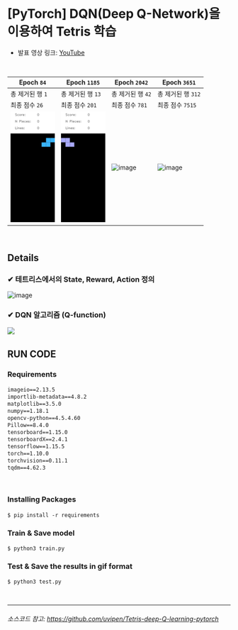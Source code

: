 # [PyTorch] DQN(Deep Q-Network)을 이용하여 Tetris 학습

- 발표 영상 링크: [YouTube](https://youtu.be/RSsgcNyvkzc)

<br>

|Epoch  `84`|Epoch `1185`|Epoch `2042`|Epoch `3651`|
|-|-|-|-|
|총 제거된 행 `1`|총 제거된 행 `13`|총 제거된 행 `42`|총 제거된 행 `312`|
|최종 점수 `26`|최종 점수 `201`|최종 점수 `781`|최종 점수 `7515`|
|![image](Demo/1.gif)|![image](Demo/2.gif)|![image](Demo/3.gif)|![image](Demo/4.gif)|

<br>

## Details
### ✔ 테트리스에서의 State, Reward, Action 정의
![image](https://user-images.githubusercontent.com/42428487/148688331-8ffa4186-c359-427d-8129-deb72f90219c.png)

### ✔ DQN 알고리즘 (Q-function)
<img src="https://user-images.githubusercontent.com/42428487/148688790-87299f9f-0766-48a4-93b4-ecad71ded425.png" width="600">


<br>




## RUN CODE
### Requirements
```
imageio==2.13.5
importlib-metadata==4.8.2
matplotlib==3.5.0
numpy==1.18.1
opencv-python==4.5.4.60
Pillow==8.4.0
tensorboard==1.15.0
tensorboardX==2.4.1
tensorflow==1.15.5
torch==1.10.0
torchvision==0.11.1
tqdm==4.62.3
```

<br>

### Installing Packages

```shell
$ pip install -r requirements
```

### Train & Save model
```shell
$ python3 train.py
```

### Test & Save the results in gif format
```shell
$ python3 test.py
```


<br>

---
###### 소스코드 참고: https://github.com/uvipen/Tetris-deep-Q-learning-pytorch
